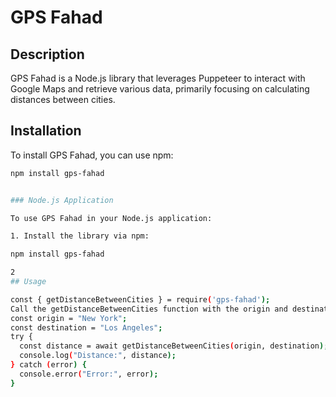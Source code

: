 # GPS Fahad

## Description
GPS Fahad is a Node.js library that leverages Puppeteer to interact with Google Maps and retrieve various data, primarily focusing on calculating distances between cities.

## Installation
To install GPS Fahad, you can use npm:

```bash
npm install gps-fahad


### Node.js Application

To use GPS Fahad in your Node.js application:

1. Install the library via npm:

npm install gps-fahad

2
## Usage

const { getDistanceBetweenCities } = require('gps-fahad');
Call the getDistanceBetweenCities function with the origin and destination cities as arguments:
const origin = "New York";
const destination = "Los Angeles";
try {
  const distance = await getDistanceBetweenCities(origin, destination);
  console.log("Distance:", distance);
} catch (error) {
  console.error("Error:", error);
}
